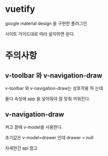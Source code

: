 # vuetify

google material design 을 구현한 플러그인

사이트 가이드대로 따라 설치하면 된다.


# 주의사항

## v-toolbar 와 v-navigation-draw

v-toolbar 와 v-navigation-draw는 상호작용 하
는데

둘다 속성에 app 을 넣어줘야 잘 맞춰 끼워진다.

## v-navigation-draw

켜고 끌때 v-model을 사용한다. 

초기값은 v-model=drawer 인데  drawer = null

자세한건 api 참고